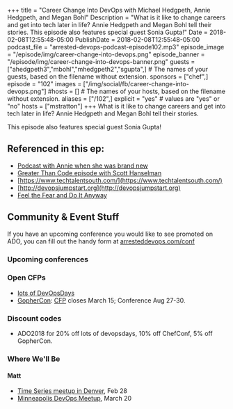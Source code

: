 +++
title = "Career Change Into DevOps with Michael Hedgpeth, Annie Hedgpeth, and Megan Bohl"
Description = "What is it like to change careers and get into tech later in life? Annie Hedgpeth and Megan Bohl tell their stories. This episode also features special guest Sonia Gupta!"
Date = 2018-02-08T12:55:48-05:00
PublishDate = 2018-02-08T12:55:48-05:00
podcast_file = "arrested-devops-podcast-episode102.mp3"
episode_image = "/episode/img/career-change-into-devops.png"
episode_banner = "/episode/img/career-change-into-devops-banner.png"
guests = ["ahedgpeth3","mbohl","mhedgpeth2","sgupta",] # The names of your guests, based on the filename without extension.
sponsors = ["chef",]
episode = "102"
images = ["/img/social/fb/career-change-into-devops.png"]
#hosts = [] # The names of your hosts, based on the filename without extension.
aliases = ["/102",]
explicit = "yes" # values are "yes" or "no"
hosts = ["mstratton"]
+++
What is it like to change careers and get into tech later in life? Annie Hedgpeth and Megan Bohl tell their stories.

This episode also features special guest Sonia Gupta!

## Referenced in this ep:

- [Podcast with Annie when she was brand new](https://www.arresteddevops.com/chefconf-2016/)
- [Greater Than Code episode with Scott Hanselman](https://www.greaterthancode.com/podcast/episode-039-the-b-side-of-software-development-with-scott-hanselman/)
- [https://www.techtalentsouth.com/](https://www.techtalentsouth.com/)
- [http://devopsjumpstart.org](http://devopsjumpstart.org)
- [Feel the Fear and Do It Anyway](https://www.amazon.com/Feel-Fear-Do-Anyway/dp/0345487427)


## Community & Event Stuff

If you have an upcoming conference you would like to see promoted on ADO, you can fill out the handy form at [arresteddevops.com/conf](https://arresteddevops.com/conf)

### Upcoming conferences

### Open CFPs

- [lots of DevOpsDays](https://devopsdays.org/speaking)
- [GopherCon](https://www.gophercon.com/): [CFP](https://www.papercall.io/gophercon2018) closes March 15; Conference Aug 27-30.

### Discount codes
- ADO2018 for 20% off lots of devopsdays, 10% off ChefConf, 5% off GopherCon.

### Where We'll Be

#### Matt

- [Time Series meetup in Denver](https://www.meetup.com/Time-Series-Denver/events/vjqrgpyxdblc/), Feb 28
- [Minneapolis DevOps Meetup](https://www.meetup.com/DevOps-Minneapolis/events/247091630/), March 20
